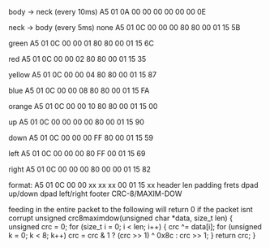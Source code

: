 body -> neck (every 10ms)
A5 01 0A 00 00 00 00 00 00 0E 

neck -> body (every 5ms)
none
A5 01 0C 00 00 00 80 80 00 01 15 5B 

green
A5 01 0C 00 00 01 80 80 00 01 15 6C

red
A5 01 0C 00 00 02 80 80 00 01 15 35 

yellow
A5 01 0C 00 00 04 80 80 00 01 15 87 

blue
A5 01 0C 00 00 08 80 80 00 01 15 FA 

orange
A5 01 0C 00 00 10 80 80 00 01 15 00 

up
A5 01 0C 00 00 00 00 80 00 01 15 90

down
A5 01 0C 00 00 00 FF 80 00 01 15 59 

left
A5 01 0C 00 00 00 80 FF 00 01 15 69

right
A5 01 0C 00 00 00 80 00 00 01 15 82 


format:
A5 01   0C     00 00      xx       xx                 xx                 00 01 15    xx
header  len    padding    frets    dpad up/down       dpad left/right    footer      CRC-8/MAXIM-DOW

feeding in the entire packet to the following will return 0 if the packet isnt corrupt
unsigned crc8maximdow(unsigned char *data, size_t len) {
    unsigned crc = 0;
    for (size_t i = 0; i < len; i++) {
        crc ^= data[i];
        for (unsigned k = 0; k < 8; k++)
            crc = crc & 1 ? (crc >> 1) ^ 0x8c : crc >> 1;
    }
    return crc;
}
